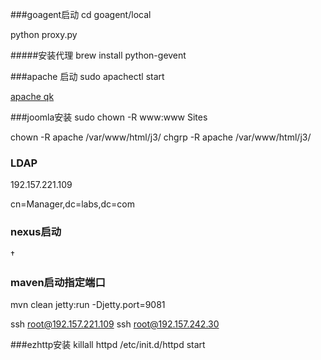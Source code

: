 ###goagent启动
cd goagent/local 

python proxy.py

#####安装代理
brew install python-gevent

###apache 启动
sudo apachectl start

[apache qk](http://127.0.0.1/~qk/)

###joomla安装
sudo chown -R www:www Sites

chown -R apache /var/www/html/j3/
chgrp -R apache /var/www/html/j3/


### LDAP
192.157.221.109

cn=Manager,dc=labs,dc=com

### nexus启动

†
### maven启动指定端口
mvn clean jetty:run -Djetty.port=9081 


ssh root@192.157.221.109
ssh root@192.157.242.30

###ezhttp安装
killall httpd /etc/init.d/httpd start





